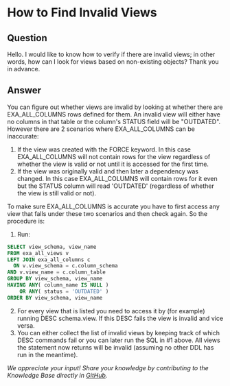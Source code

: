 # How to Find Invalid Views

## Question
Hello. I would like to know how to verify if there are invalid views; in other words, how can I look for views based on non-existing objects? Thank you in advance.

## Answer
You can figure out whether views are invalid by looking at whether there are EXA_ALL_COLUMNS rows defined for them. An invalid view will either have no columns in that table or the column's STATUS field will be "OUTDATED".  However there are 2 scenarios where EXA_ALL_COLUMNS can be inaccurate:

1. If the view was created with the FORCE keyword. In this case EXA_ALL_COLUMNS will not contain rows for the view regardless of whether the view is valid or not until it is accessed for the first time.
2. If the view was originally valid and then later a dependency was changed. In this case EXA_ALL_COLUMNS will contain rows for it even but the STATUS column will read 'OUTDATED' (regardless of whether the view is still valid or not).

To make sure EXA_ALL_COLUMNS is accurate you have to first access any view that falls under these two scenarios and then check again. So the procedure is:

1. Run: 
```sql
SELECT view_schema, view_name  
FROM exa_all_views v  
LEFT JOIN exa_all_columns c  
  ON v.view_schema = c.column_schema  
AND v.view_name = c.column_table  
GROUP BY view_schema, view_name  
HAVING ANY( column_name IS NULL )  
    OR ANY( status = 'OUTDATED' )  
ORDER BY view_schema, view_name​  
```
2. For every view that is listed you need to access it by (for example) running DESC schema.view. If this DESC fails the view is invalid and vice versa.
3. You can either collect the list of invalid views by keeping track of which DESC commands fail or you can later run the SQL in #1 above. All views the statement now returns will be invalid (assuming no other DDL has run in the meantime).

*We appreciate your input! Share your knowledge by contributing to the Knowledge Base directly in [GitHub](https://github.com/exasol/public-knowledgebase).* 